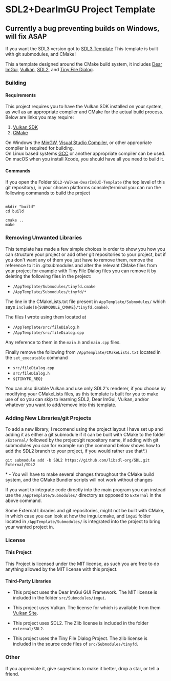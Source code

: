 
# SDL2+DearImGU Project Template

## Currently a bug preventing builds on Windows, will fix ASAP

If you want the SDL3 version got to [SDL3 Template](https://github.com/GrahamCHill/SDL3-template)
This template is built with git submodules, and CMake!

This a template designed around the CMake build system, it includes 
[Dear ImGui](https://github.com/ocornut/imgui), [Vulkan](https://vulkan.lunarg.com/),
[SDL2](https://github.com/libsdl-org/SDL), and [Tiny File Dialog](https://sourceforge.net/projects/tinyfiledialogs/).

### Building
#### Requirements
This project requires you to have the Vulkan SDK installed on your system, as well as an appropriate compiler and CMake 
for the actual build process. Below are links you may require:
1. [Vulkan SDK](https://vulkan.lunarg.com/sdk/home)
2. [CMake](https://cmake.org/download/)

On Windows the [MinGW](https://www.mingw-w64.org/), 
[Visual Studio Compiler](https://visualstudio.microsoft.com/vs/features/cplusplus/), or other appropriate compiler is 
required for building.  
On Linux based systems [GCC](https://gcc.gnu.org/) or another appropriate compiler can be used.  
On macOS when you install Xcode, you should have all you need to build it.  

#### Commands
If you open the Folder `SDL2-Vulkan-DearImGUI-Template` (the top level of this git repository), in your chosen platforms console/terminal 
you can run the following commands to build the project

```shell

mkdir "build"
cd build

cmake ..
make

```
### Removing Unwanted Libraries
This template has made a few simple choices in order to show you how you can structure your project or add other git repositories to your 
project, but if you don't want any of them you just have to remove them, remove the reference to it in .gitsubmodules and alter the 
relevant CMake files from your project for example with Tiny File Dialog files you can remove it by deleting the following files in the 
project:

- `/AppTemplate/Submodules/tinyfd.cmake`
- `/AppTemplate/Submodules/tinyfd/*`  

The line in the CMakeLists.txt file present in `AppTemplate/Submodules/` which says `include(${SUBMODULE_CMAKE}/tinyfd.cmake)`.

The files I wrote using them located at 

- `/AppTemplate/src/fileDialog.h`
- `/AppTemplate/src/fileDialog.cpp`

Any reference to them in the `main.h` and `main.cpp` files.

Finally remove the following from `/AppTemplate/CMakeLists.txt` located in the `set_executable` command

- `src/fileDialog.cpp`
- `src/fileDialog.h`
- `${TINYFD_REQ}`

You can also disable Vulkan and use only SDL2's renderer, if you choose by modifying your CMakeLists files, as this template is
built for you to make use of so you can skip to learning SDL2, Dear ImGui, Vulkan, and/or whatever you want to add/remove into 
this template.

### Adding New Libraries/git Projects

To add a new library, I recomend using the project layout I have set up and adding it as either a git submodule if 
it can be built with CMake to the folder `/External/` followed by the project/git repository name, if adding with git submodules
you can for example run (the command below shows how to add the SDL2 branch to your project, if you would rather use that*.)
```shell
git submodule add -b SDL2 https://github.com/libsdl-org/SDL.git External/SDL2
```
\* - You will have to make several changes throughout the CMake build system, and the CMake Bundler scripts will not work without
  changes

If you want to integrate code directly into the main program you can instead use the `/AppTemplate/Submodules/` directory as 
opposed to `External` in the above command.

Some External Libraries and git repositories, might not be built with CMake, in which case you can look at how the imgui.cmake,
and `imgui` folder located in `/AppTemplate/Submodules/` is integrated into the project to bring your wanted project in.

### License
#### This Project
This Project is licensed under the MIT license, as such you are free to do anything allowed by the MIT license with this 
project.

#### Third-Party Libraries

- This project uses the Dear ImGui GUI Framework. The MIT license is included in the folder 
`src/Submodules/imgui`.

- This project uses Vulkan. The license for which is available from them 
[Vulkan Site](https://vulkan.lunarg.com/license/).

- This project uses SDL2. The Zlib license is included in the folder `external/SDL2`.

- This project uses the Tiny File Dialog Project. The zlib license is included in the source code files of 
`src/Submodules/tinyfd`.

### Other 
If you appreciate it, give sugestions to make it better, drop a star, or tell a friend.
